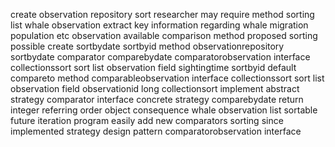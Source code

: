 create observation repository sort researcher may require method sorting list whale observation extract key information regarding whale migration population etc observation available comparison method proposed sorting possible create sortbydate sortbyid method observationrepository sortbydate comparator comparebydate comparatorobservation interface collectionssort sort list observation field sightingtime sortbyid default compareto method comparableobservation interface collectionssort sort list observation field observationid long collectionsort implement abstract strategy comparator interface concrete strategy comparebydate return integer referring order object consequence whale observation list sortable future iteration program easily add new comparators sorting since implemented strategy design pattern comparatorobservation interface